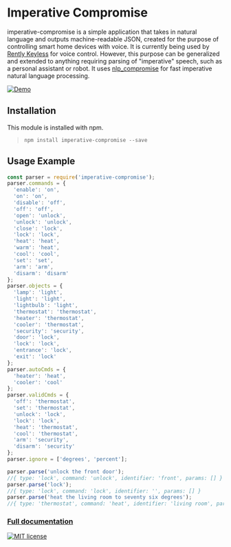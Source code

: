 Imperative Compromise
====================

imperative-compromise is a simple application that takes in natural language and
outputs machine-readable JSON, created for the purpose of controlling smart home
devices with voice. It is currently being used by [Rently
Keyless](http://www.rentlykeyless.com/) for voice control. However, this purpose
can be generalized and extended to anything requiring parsing of "imperative"
speech, such as a personal assistant or robot.  It uses
[nlp_compromise](http://nlp-compromise.github.io/website/) for fast imperative
natural language processing.

[![Demo](https://img.youtube.com/vi/z2P8ELqsbtA/0.jpg)](https://www.youtube.com/watch?v=z2P8ELqsbtA)

Installation
-----------
This module is installed with npm.

> `npm install imperative-compromise --save`

Usage Example
-----------
```javascript
const parser = require('imperative-compromise');
parser.commands = {
  'enable': 'on',
  'on': 'on',
  'disable': 'off',
  'off': 'off',
  'open': 'unlock',
  'unlock': 'unlock',
  'close': 'lock',
  'lock': 'lock',
  'heat': 'heat',
  'warm': 'heat',
  'cool': 'cool',
  'set': 'set',
  'arm': 'arm',
  'disarm': 'disarm'
};
parser.objects = {
  'lamp': 'light',
  'light': 'light',
  'lightbulb': 'light',
  'thermostat': 'thermostat',
  'heater': 'thermostat',
  'cooler': 'thermostat',
  'security': 'security',
  'door': 'lock',
  'lock': 'lock',
  'entrance': 'lock',
  'exit': 'lock'
};
parser.autoCmds = {
  'heater': 'heat',
  'cooler': 'cool'
};
parser.validCmds = {
  'off': 'thermostat',
  'set': 'thermostat',
  'unlock': 'lock',
  'lock': 'lock',
  'heat': 'thermostat',
  'cool': 'thermostat',
  'arm': 'security',
  'disarm': 'security'
};
parser.ignore = ['degrees', 'percent'];

parser.parse('unlock the front door');
//{ type: 'lock', command: 'unlock', identifier: 'front', params: [] }
parser.parse('lock');
//{ type: 'lock', command: 'lock', identifier: '', params: [] }
parser.parse('heat the living room to seventy six degrees');
//{ type: 'thermostat', command: 'heat', identifier: 'living room', params: [ 76 ] }
```
### [Full documentation](https://github.com/zehric/imperative-compromise/blob/master/docs.md)

[![MIT license](http://img.shields.io/badge/license-MIT-brightgreen.svg)](http://opensource.org/licenses/MIT)
